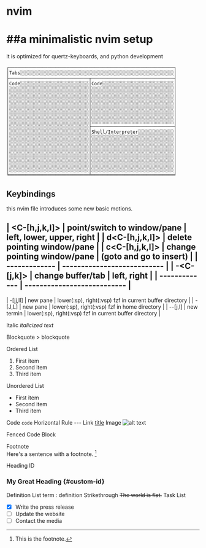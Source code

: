 # nvim

##a minimalistic nvim setup
=========================
it is optimized for quertz-keyboards,
and python development
 ```
┌────────────────────────────────────────────────────────────┐
│Tabs░░░░░░░░░░░░░░░░░░░░░░░░░░░░░░░░░░░░░░░░░░░░░░░░░░░░░░░░│
├─────────────────────────────┬──────────────────────────────┤
│Code░░░░░░░░░░░░░░░░░░░░░░░░░│Code░░░░░░░░░░░░░░░░░░░░░░░░░░│
│░░░░░░░░░░░░░░░░░░░░░░░░░░░░░│░░░░░░░░░░░░░░░░░░░░░░░░░░░░░░│
│░░░░░░░░░░░░░░░░░░░░░░░░░░░░░│░░░░░░░░░░░░░░░░░░░░░░░░░░░░░░│
│░░░░░░░░░░░░░░░░░░░░░░░░░░░░░│░░░░░░░░░░░░░░░░░░░░░░░░░░░░░░│
│░░░░░░░░░░░░░░░░░░░░░░░░░░░░░│░░░░░░░░░░░░░░░░░░░░░░░░░░░░░░│
│░░░░░░░░░░░░░░░░░░░░░░░░░░░░░│░░░░░░░░░░░░░░░░░░░░░░░░░░░░░░│
│░░░░░░░░░░░░░░░░░░░░░░░░░░░░░│░░░░░░░░░░░░░░░░░░░░░░░░░░░░░░│
│░░░░░░░░░░░░░░░░░░░░░░░░░░░░░│░░░░░░░░░░░░░░░░░░░░░░░░░░░░░░│
│░░░░░░░░░░░░░░░░░░░░░░░░░░░░░├──────────────────────────────┤
│░░░░░░░░░░░░░░░░░░░░░░░░░░░░░│Shell/Interpreter░░░░░░░░░░░░░│
│░░░░░░░░░░░░░░░░░░░░░░░░░░░░░│░░░░░░░░░░░░░░░░░░░░░░░░░░░░░░│
│░░░░░░░░░░░░░░░░░░░░░░░░░░░░░│░░░░░░░░░░░░░░░░░░░░░░░░░░░░░░│
│░░░░░░░░░░░░░░░░░░░░░░░░░░░░░│░░░░░░░░░░░░░░░░░░░░░░░░░░░░░░│
│░░░░░░░░░░░░░░░░░░░░░░░░░░░░░│░░░░░░░░░░░░░░░░░░░░░░░░░░░░░░│
│░░░░░░░░░░░░░░░░░░░░░░░░░░░░░│░░░░░░░░░░░░░░░░░░░░░░░░░░░░░░│
│░░░░░░░░░░░░░░░░░░░░░░░░░░░░░│░░░░░░░░░░░░░░░░░░░░░░░░░░░░░░│
│░░░░░░░░░░░░░░░░░░░░░░░░░░░░░│░░░░░░░░░░░░░░░░░░░░░░░░░░░░░░│
╘═════════════════════════════╧══════════════════════════════╛
```

## **Keybindings**
this nvim file introduces some new basic motions.

| <C-[h,j,k,l]>  | point/switch to window/pane | left, lower, upper, right |
| d<C-[h,j,k,l]> | delete pointing window/pane |
| c<C-[h,j,k,l]> | change pointing window/pane | (goto and go to insert) |
|  ------------- | --------------------------- |
|  -<C-[j,k]>    | change buffer/tab | left, right |
|  ------------- | --------------------------- |
---
| -[jj,ll]       | new pane   | lower(:sp), right(:vsp) fzf in current buffer directory |
| -[J,L]         | new pane   | lower(:sp), right(:vsp) fzf in home directory |
| --[j,l]        | new termin | lower(:sp), right(:vsp) fzf in current buffer directory |

Italic	*italicized text*

Blockquote	> blockquote

Ordered List
  1. First item
  2. Second item
  3. Third item

Unordered List	
  - First item
  - Second item
  - Third item

Code	`code`
Horizontal Rule	---
Link	[title](https://www.example.com)
Image	![alt text](image.jpg)

Fenced Code Block

Footnote	
  Here's a sentence with a footnote. [^1]
  [^1]: This is the footnote.

Heading ID
  ### My Great Heading {#custom-id}
Definition List
  term
  : definition
Strikethrough	~~The world is flat.~~
Task List
  - [x] Write the press release
  - [ ] Update the website
  - [ ] Contact the media 
